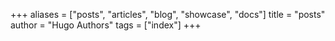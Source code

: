 +++
aliases = ["posts", "articles", "blog", "showcase", "docs"]
title = "posts"
author = "Hugo Authors"
tags = ["index"]
+++